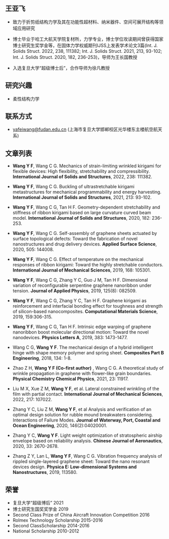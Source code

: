 ## 王亚飞

- 致力于折剪纸结构力学及其在功能性超材料、纳米器件、空间可展开结构等领域应用研究

- 博士毕业于哈工大航天学院复材所，力学专业，博士学位攻读期间曾获得国家博士研究生奖学金等，在固体力学权威期刊IJSS上发表学术论文3篇(Int. J. Solids Struct. 2022, 238, 111382; Int. J. Solids Struct. 2021, 213, 93-102; Int. J. Solids Struct. 2020, 182, 236-253)，导师为王长国教授

- 入选复旦大学“超级博士后”，合作导师为徐凡教授

## 研究兴趣

- 柔性结构力学

## 联系方式

- yafeiwang@fudan.edu.cn (上海市复旦大学邯郸校区光华楼东主楼航空航天系)

## 文章列表

-	**Wang Y F**, Wang C G. Mechanics of strain-limiting wrinkled kirigami for flexible devices: High flexibility, stretchability and compressibility. **International Journal of Solids and Structures**, 2022, 238: 111382.

-	**Wang Y F**, Wang C G. Buckling of ultrastretchable kirigami metastructures for mechanical programmability and energy harvesting. **International Journal of Solids and Structures**, 2021, 213: 93-102.

-	**Wang Y F**, Wang C G, Tan H F. Geometry-dependent stretchability and stiffness of ribbon kirigami based on large curvature curved beam model. **International Journal of Solids and Structures**, 2020, 182: 236-253.

-	**Wang Y F**, Wang C G. Self-assembly of graphene sheets actuated by surface topological defects: Toward the fabrication of novel nanostructures and drug delivery devices. **Applied Surface Science**, 2020, 505: 144008.

-	**Wang Y F**, Wang C G. Effect of temperature on the mechanical responses of ribbon kirigami: Toward the highly stretchable conductors. **International Journal of Mechanical Sciences**, 2019, 168: 105301.

-	**Wang Y F**, Wang C G, Zhang Y C, Guo J M, Tan H F. Dimensional variation of reconfigurable serpentine graphene nanoribbon under tension. **Journal of Applied Physics**, 2019, 125(8): 082509.

-	**Wang Y F**, Wang C G, Zhang Y C, Tan H F. Graphene kirigami as reinforcement and interfacial bonding effect for toughness and strength of silicon-based nanocomposites. **Computational Materials Science**, 2019, 159:306-315.

-	**Wang Y F**, Wang C G, Tan H F. Intrinsic edge warping of graphene nanoribbon boost molecular directional motion: Toward the novel nanodevices. **Physics Letters A**, 2019, 383: 1473-1477.

-	Wang C G, **Wang Y F**. The mechanical design of a hybrid intelligent hinge with shape memory polymer and spring sheet. **Composites Part B Engineering**, 2018, 134: 1-8.

- Zhao Z H, **Wang Y F (Co-first author)** , Wang C G. A theoretical study of wrinkle propagation in graphene with flower-like grain boundaries. **Physical Chemistry Chemical Physics**, 2021, 23: 11917.

- Liu M X, Xue Z M, **Wang Y F**, et al. Lateral constrained wrinkling of the film with partial contact. **International Journal of Mechanical Sciences**, 2022, 217: 107022.

- Zhang Y C, Liu Z M, **Wang Y F**, et al Analysis and verification of an optimal design solution for rubble mound breakwaters considering. Interactions of Failure Modes. **Journal of Waterway, Port, Coastal and Ocean Engineering**, 2020, 146(2):04020001.

- Zhang Y C, **Wang Y F**. Light weight optimization of stratospheric airship envelope based on reliability analysis. **Chinese Journal of Aeronautics**, 2020, 33: 2670-2678.

- Zhang Z Y, Lan L, **Wang Y F**, Wang C G. Vibration frequency analysis of rippled single-layered graphene sheet: Toward the nano resonant devices design. **Physica E: Low-dimensional Systems and Nanostructures**, 2019, 113580.

## 荣誉

- 复旦大学“超级博后” 2021
- 博士研究生国奖奖学金 2019
- Second Class Prize of China Aircraft Innovation Competition 2016
- Rolmex Technology Scholarship 2015-2016
- Second ClassScholarship 2014-2016
- National Scholarship 2010-2012
